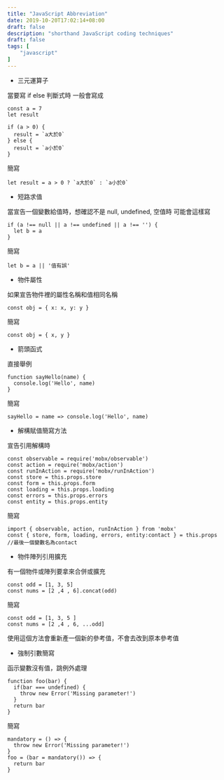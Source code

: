 ```yaml
---
title: "JavaScript Abbreviation"
date: 2019-10-20T17:02:14+08:00
draft: false
description: "shorthand JavaScript coding techniques"
draft: false
tags: [
    "javascript"
]
---
```

* 三元運算子

當要寫 if else 判斷式時 一般會寫成

	const a = 7
	let result

 	if (a > 0) {
	  result = `a大於0`
 	} else {
	  result = `a小於0`
 	}

簡寫

	let result = a > 0 ? `a大於0` : `a小於0`


* 短路求值

當宣告一個變數給值時，想確認不是 null, undefined, 空值時
可能會這樣寫

	if (a !== null || a !== undefined || a !== '') {
	  let b = a
	}

簡寫

	let b = a || '值有誤'

* 物件屬性

如果宣告物件裡的屬性名稱和值相同名稱

	const obj = { x: x, y: y }

簡寫

	const obj = { x, y }


* 箭頭函式

直接舉例

	function sayHello(name) {
	  console.log('Hello', name)
	}

簡寫

	sayHello = name => console.log('Hello', name)


* 解構賦值簡寫方法

宣告引用解構時

	const observable = require('mobx/observable')
	const action = require('mobx/action')
	const runInAction = require('mobx/runInAction')
	const store = this.props.store
	const form = this.props.form
	const loading = this.props.loading
	const errors = this.props.errors
	const entity = this.props.entity

簡寫

	import { observable, action, runInAction } from 'mobx'
	const { store, form, loading, errors, entity:contact } = this.props
	//最後一個變數名為contact


* 物件陣列引用擴充

有一個物件或陣列要拿來合併或擴充

	const odd = [1, 3, 5]
	const nums = [2 ,4 , 6].concat(odd)

簡寫

	const odd = [1, 3, 5 ]
	const nums = [2 ,4 , 6, ...odd]

使用這個方法會重新產一個新的參考值，不會去改到原本參考值


* 強制引數簡寫

函示變數沒有值，跳例外處理
	
	function foo(bar) {
	  if(bar === undefined) {
		throw new Error('Missing parameter!')
	  }
	  return bar
	}

簡寫

	mandatory = () => {
	  throw new Error('Missing parameter!')
	}
	foo = (bar = mandatory()) => {
	  return bar
	}